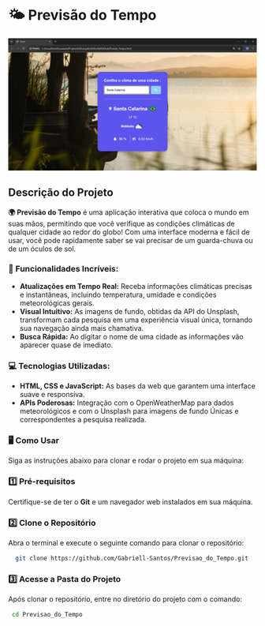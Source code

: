 # 🌤️ Previsão do Tempo

![Preview do Projeto](https://github.com/Gabriell-Santos/Previsao_do_Tempo/blob/master/Previa_Imagem.png)

## Descrição do Projeto

**🌍 Previsão do Tempo** é uma aplicação interativa que coloca o mundo em suas mãos, permitindo que você verifique as condições climáticas de qualquer cidade ao redor do globo! 
Com uma interface moderna e fácil de usar, você pode rapidamente saber se vai precisar de um guarda-chuva ou de um óculos de sol.

### 🚀 Funcionalidades Incríveis:
- **Atualizações em Tempo Real:** Receba informações climáticas precisas e instantâneas, incluindo temperatura, umidade e condições meteorológicas gerais.
- **Visual Intuitivo:** As imagens de fundo, obtidas da API do Unsplash, transformam cada pesquisa em uma experiência visual única, tornando sua navegação ainda mais chamativa.
- **Busca Rápida:** Ao digitar o nome de uma cidade as informações vão aparecer quase de imediato.

### 💻 Tecnologias Utilizadas:
- **HTML, CSS e JavaScript:** As bases da web que garantem uma interface suave e responsiva.
- **APIs Poderosas:** Integração com o OpenWeatherMap para dados meteorológicos e com o Unsplash para imagens de fundo Únicas e correspondentes a pesquisa realizada.

### 🖥️ Como Usar 
Siga as instruções abaixo para clonar e rodar o projeto em sua máquina:
### 1️⃣ Pré-requisitos
Certifique-se de ter o **Git** e um navegador web instalados em sua máquina.

### 2️⃣ Clone o Repositório
Abra o terminal e execute o seguinte comando para clonar o repositório:
 ```bash
   git clone https://github.com/Gabriell-Santos/Previsao_do_Tempo.git
```
### 3️⃣ Acesse a Pasta do Projeto
Após clonar o repositório, entre no diretório do projeto com o comando:

```bash
 cd Previsao_do_Tempo
````



